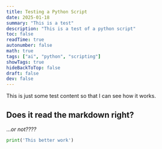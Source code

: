 ```yaml
---
title: Testing a Python Script
date: 2025-01-18
summary: "This is a test"
description: "This is a test of a python script"
toc: false
readTime: true
autonumber: false
math: true
tags: ["ai", "python", "scripting"]
showTags: true
hideBackToTop: false
draft: false
dev: false
---
```


This is just some test content so that I can see how it works. 

## Does it read the markdown right?

...*or not????*

```python
print('This better work')
```
